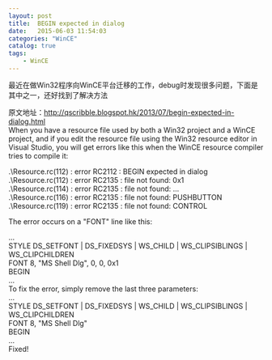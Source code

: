```yaml
---
layout: post
title:	BEGIN expected in dialog
date:   2015-06-03 11:54:03
categories:	"WinCE"
catalog: true
tags:	
    - WinCE
---
```




最近在做Win32程序向WinCE平台迁移的工作，debug时发现很多问题，下面是其中之一，还好找到了解决方法   

原文地址：http://qscribble.blogspot.hk/2013/07/begin-expected-in-dialog.html   
When you have a resource file used by both a Win32 project and a WinCE project, and if you edit the resource file using the Win32 resource editor in Visual Studio, you will get errors like this when the WinCE resource compiler tries to compile it:   
   
.\Resource.rc(112) : error RC2112 : BEGIN expected in dialog   
.\Resource.rc(112) : error RC2135 : file not found: 0x1   
.\Resource.rc(114) : error RC2135 : file not found: ...   
.\Resource.rc(116) : error RC2135 : file not found: PUSHBUTTON   
.\Resource.rc(119) : error RC2135 : file not found: CONTROL   
   
The error occurs on a "FONT" line like this:   
   
...   
STYLE DS_SETFONT | DS_FIXEDSYS | WS_CHILD | WS_CLIPSIBLINGS | WS_CLIPCHILDREN   
FONT 8, "MS Shell Dlg", 0, 0, 0x1   
BEGIN   
...   
To fix the error, simply remove the last three parameters:   
...   
STYLE DS_SETFONT | DS_FIXEDSYS | WS_CHILD | WS_CLIPSIBLINGS | WS_CLIPCHILDREN   
FONT 8, "MS Shell Dlg"   
BEGIN   
...   
Fixed!